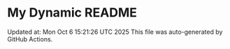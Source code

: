 # My Dynamic README
Updated at: Mon Oct  6 15:21:26 UTC 2025
This file was auto-generated by GitHub Actions.
